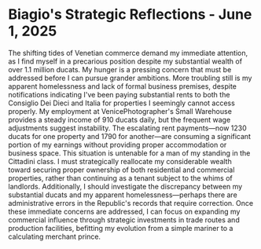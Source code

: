 # Biagio's Strategic Reflections - June 1, 2025

The shifting tides of Venetian commerce demand my immediate attention, as I find myself in a precarious position despite my substantial wealth of over 1.1 million ducats. My hunger is a pressing concern that must be addressed before I can pursue grander ambitions. More troubling still is my apparent homelessness and lack of formal business premises, despite notifications indicating I've been paying substantial rents to both the Consiglio Dei Dieci and Italia for properties I seemingly cannot access properly. My employment at VenicePhotographer's Small Warehouse provides a steady income of 910 ducats daily, but the frequent wage adjustments suggest instability. The escalating rent payments—now 1230 ducats for one property and 1790 for another—are consuming a significant portion of my earnings without providing proper accommodation or business space. This situation is untenable for a man of my standing in the Cittadini class. I must strategically reallocate my considerable wealth toward securing proper ownership of both residential and commercial properties, rather than continuing as a tenant subject to the whims of landlords. Additionally, I should investigate the discrepancy between my substantial ducats and my apparent homelessness—perhaps there are administrative errors in the Republic's records that require correction. Once these immediate concerns are addressed, I can focus on expanding my commercial influence through strategic investments in trade routes and production facilities, befitting my evolution from a simple mariner to a calculating merchant prince.
